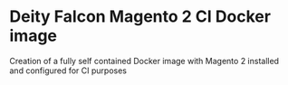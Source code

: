 # Deity Falcon Magento 2 CI Docker image 
Creation of a fully self contained Docker image with Magento 2 installed and configured for CI purposes

